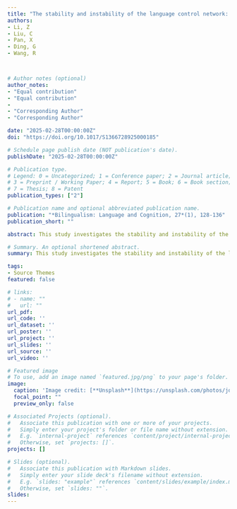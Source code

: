 ```yaml
---
title: "The stability and instability of the language control network: A longitudinal resting-state functional magnetic resonance imaging study"
authors:
- Li, Z
- Liu, C
- Pan, X
- Ding, G
- Wang, R



# Author notes (optional)
author_notes:
- "Equal contribution"
- "Equal contribution"
-
- "Corresponding Author"
- "Corresponding Author"

date: "2025-02-28T00:00:00Z"
doi: "https://doi.org/10.1017/S1366728925000185"

# Schedule page publish date (NOT publication's date).
publishDate: "2025-02-28T00:00:00Z"

# Publication type.
# Legend: 0 = Uncategorized; 1 = Conference paper; 2 = Journal article;
# 3 = Preprint / Working Paper; 4 = Report; 5 = Book; 6 = Book section;
# 7 = Thesis; 8 = Patent
publication_types: ["2"]

# Publication name and optional abbreviated publication name.
publication: "*Bilingualism: Language and Cognition, 27*(1), 128-136"
publication_short: ""

abstract: This study investigates the stability and instability of the language control network in bilinguals using longitudinal resting-state functional magnetic resonance imaging (rs-fMRI) data. We compared the language control network of Chinese university students majoring in English with those not, using three other functional networks as controls. Results indicate that the English major group exhibits reduced stability and increased instability in the language control network compared with the non-English major group. This suggests that second language (L2) learning experience may induce adaptive neural changes. Moreover, the coexistence of stability and instability in the language control network appears less modular in the English major group, implying a more integrated response to language experience. Notably, these results were not observed in the control networks. Overall, these findings enhance the understanding of bilingual language control and the impact of L2 learning on neural plasticity.

# Summary. An optional shortened abstract.
summary: This study investigates the stability and instability of the language control network in bilinguals using longitudinal 

tags:
- Source Themes
featured: false

# links:
# - name: ""
#   url: ""
url_pdf: 
url_code: ''
url_dataset: ''
url_poster: ''
url_project: ''
url_slides: ''
url_source: ''
url_video: ''

# Featured image
# To use, add an image named `featured.jpg/png` to your page's folder. 
image:
  caption: 'Image credit: [**Unsplash**](https://unsplash.com/photos/jdD8gXaTZsc)'
  focal_point: ""
  preview_only: false

# Associated Projects (optional).
#   Associate this publication with one or more of your projects.
#   Simply enter your project's folder or file name without extension.
#   E.g. `internal-project` references `content/project/internal-project/index.md`.
#   Otherwise, set `projects: []`.
projects: []

# Slides (optional).
#   Associate this publication with Markdown slides.
#   Simply enter your slide deck's filename without extension.
#   E.g. `slides: "example"` references `content/slides/example/index.md`.
#   Otherwise, set `slides: ""`.
slides:
---
```

